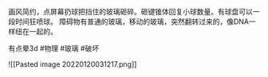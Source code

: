 画风简约，点屏幕扔球把挡住的玻璃砸碎。砸键锥体回复小球数量。有球盘可以一段时间狂喷球。
障碍物有普通的玻璃，移动的玻璃，突然翻转过来的，像DNA一样纽在一起的。

有点晕3d
#物理 #玻璃 #破坏


![[Pasted image 20220120031217.png]]